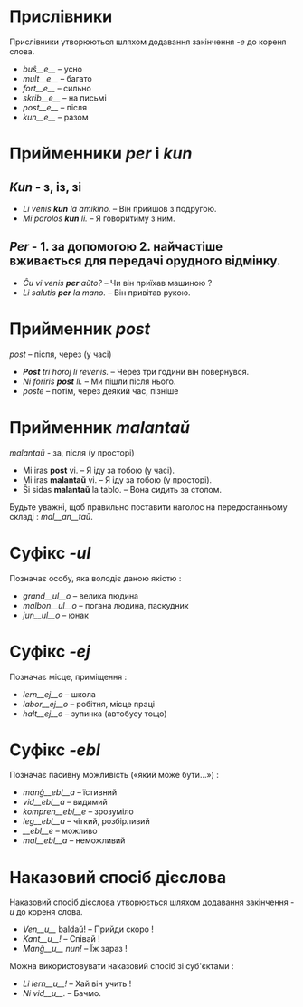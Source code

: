 # Прислівники

Прислівники утворюються шляхом додавання закінчення  *-e* до кореня слова.

- *buŝ__e__*   – усно
- *mult__e__*  – багато
- *fort__e__*  – сильно
- *skrib__e__* – на письмі
- *post__e__*  – після
- *kun__e__*   – разом
 

# Прийменники *per* і *kun*

## *Kun* - з, із, зі      

- *Li venis __kun__ la amikino.* – Він прийшов з подругою.    
- *Mi parolos __kun__ li.*       – Я говоритиму з ним. 

## *Per* - 1. за допомогою 2. найчастіше вживається для передачі орудного відмінку.

- *Ĉu vi venis __per__ aŭto?*   – Чи він приїхав машиною ?
- *Li salutis __per__ la mano.* – Він привітав рукою.


# Прийменник *post*

*post* – піспя, через (у часі)

- *__Post__ tri horoj li revenis.* – Через три години він повернувся.
- *Ni foriris __post__ li.* – Ми пішли після нього.
- *poste* – потім, через деякий час, пізніше
 

# Прийменник *malantaŭ*

*malantaŭ* - за, після (у просторі)

- Mi iras __post__ vi. – Я іду за тобою (у часі).
- Mi iras __malantaŭ__ vi. – Я іду за тобою (у просторі).
- Ŝi sidas __malantaŭ__ la tablo. – Вона сидить за столом.

Будьте уважні, щоб правильно поставити наголос на передостанньому складі : *mal__an__taŭ*.
 
# Суфікс *-ul*

Позначає особу, яка володіє даною якістю :

- *grand__ul__o*  – велика людина
- *malbon__ul__o* – погана людина, паскудник
- *jun__ul__o*    – юнак
 

# Суфікс *-ej*

 Позначає місце, приміщення   :

- *lern__ej__o* – школа
- *labor__ej__o* – робітня, місце праці
- *halt__ej__o* – зупинка (автобусу тощо)

 
# Суфікс *-ebl*

Позначає пасивну можливість («який може бути…») :

- *manĝ__ebl__a* – їстивний
- *vid__ebl__a* – видимий
- *kompren__ebl__e* – зрозуміло
- *leg__ebl__a* – чіткий, розбірливий
- *__ebl__e* – можливо
- *mal__ebl__a* – неможливий

# Наказовий спосіб дієслова

Наказовий спосіб дієслова утворюється шляхом додавання закінчення *-u*  до кореня слова.

- *Ven__u__* baldaŭ! – Прийди скоро !
- *Kant__u__!*       – Співай !
- *Manĝ__u__ nun!*   – Їж зараз !

Можна використовувати наказовий спосіб зі суб'єктами :

- *Li lern__u__!* – Хай він учить !
- *Ni vid__u__.*  – Бачмо.
 
 

 
